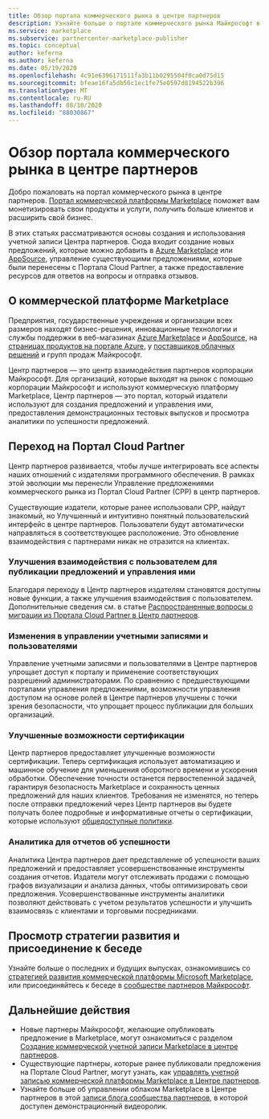 ```yaml
---
title: Обзор портала коммерческого рынка в центре партнеров
description: Узнайте больше о портале коммерческого рынка Майкрософт в центре партнеров, а также о том, как перечислять и продавать предложения в Azure Marketplace, AppSource и с помощью программы поставщика облачных решений (CSP).
ms.service: marketplace
ms.subservice: partnercenter-marketplace-publisher
ms.topic: conceptual
author: keferna
ms.author: keferna
ms.date: 05/19/2020
ms.openlocfilehash: 4c91e6396171511fa3b11b0295504f0ca0d75d15
ms.sourcegitcommit: bfeae16fa5db56c1ec1fe75e0597d8194522b396
ms.translationtype: MT
ms.contentlocale: ru-RU
ms.lasthandoff: 08/10/2020
ms.locfileid: "88030867"
---
```

# <a name="overview-of-the-commercial-marketplace-portal-in-partner-center"></a>Обзор портала коммерческого рынка в центре партнеров

Добро пожаловать на портал коммерческого рынка в центре партнеров. [Портал коммерческой платформы Marketplace](https://partner.microsoft.com/dashboard/commercial-marketplace/) поможет вам монетизировать свои продукты и услуги, получить больше клиентов и расширить свой бизнес.

В этих статьях рассматриваются основы создания и использования учетной записи Центра партнеров. Сюда входит создание новых предложений, которые можно добавить в [Azure Marketplace](https://azuremarketplace.microsoft.com/) или [AppSource](https://appsource.microsoft.com/), управление существующими предложениями, которые были перенесены с Портала Cloud Partner, а также предоставление ресурсов для ответов на вопросы и отправка отзывов.

## <a name="about-the-commercial-marketplace"></a>О коммерческой платформе Marketplace

Предприятия, государственные учреждения и организации всех размеров находят бизнес-решения, инновационные технологии и службы поддержки в веб-магазинах [Azure Marketplace](https://azuremarketplace.microsoft.com/) и [AppSource](https://appsource.microsoft.com/), на [страницах продуктов на портале Azure](https://portal.azure.com), у [поставщиков облачных решений](https://partner.microsoft.com/cloud-solution-provider) и групп продаж Майкрософт.

Центр партнеров — это центр взаимодействия партнеров корпорации Майкрософт. Для организаций, которые выходят на рынок с помощью корпорации Майкрософт и используют коммерческую платформу Marketplace, Центр партнеров — это портал, который издатели используют для создания предложений и управления ими, предоставления демонстрационных тестовых выпусков и просмотра аналитики по успешности предложений.

## <a name="migration-from-the-cloud-partner-portal"></a>Переход на Портал Cloud Partner

Центр партнеров развивается, чтобы лучше интегрировать все аспекты наших отношений с издателями программного обеспечения. В рамках этой эволюции мы перенесли Управление предложениями коммерческого рынка из Портал Cloud Partner (CPP) в центр партнеров.

Существующие издатели, которые ранее использовали CPP, найдут знакомый, но Улучшенный и интуитивно понятный пользовательский интерфейс в центре партнеров. Пользователи будут автоматически направляться в соответствующее расположение. Это обновление взаимодействия с партнерами никак не отразится на клиентах.

### <a name="improvements-on-publishing-and-offer-management-user-experience"></a>Улучшения взаимодействия с пользователем для публикации предложений и управления ими

Благодаря переходу в Центр партнеров издателям становятся доступны новые функции, а также улучшения взаимодействия с пользователем.  Дополнительные сведения см. в статье [Распространенные вопросы о миграции из Портала Cloud Partner в Центр партнеров](../cloud-partner-portal-migration-faq.md).

### <a name="account-and-user-management-updates"></a>Изменения в управлении учетными записями и пользователями

Управление учетными записями и пользователями в Центре партнеров упрощает доступ к порталу и применение соответствующих разрешений администраторами. По сравнению с предшествующими порталами управления предложениями, возможности управления доступом на основе ролей в Центре партнеров улучшены с точки зрения безопасности, что упрощает процесс публикации для больших организаций.

### <a name="improved-certification-experience"></a>Улучшенные возможности сертификации

Центр партнеров предоставляет улучшенные возможности сертификации. Теперь сертификация использует автоматизацию и машинное обучение для уменьшения оборотного времени и ускорения обработки. Обеспечение точности останется первостепенной задачей, гарантируя безопасность Marketplace и сохранность ценных предложений для наших клиентов. Требования не изменятся, но теперь после отправки предложений через Центр партнеров вы будете получать более подробные и информативные отчеты о сертификации, которые используют [общедоступные политики](https://docs.microsoft.com/legal/marketplace/certification-policies).

### <a name="analytics-for-performance-reporting"></a>Аналитика для отчетов об успешности

Аналитика Центра партнеров дает представление об успешности ваших предложений и предоставляет усовершенствованные инструменты создания отчетов. Издатели могут отслеживать продажи с помощью графов визуализации и анализа данных, чтобы оптимизировать свои предложения. Усовершенствованные инструменты аналитики позволяют действовать с учетом результатов успешности и улучшить взаимосвязь с клиентами и торговыми посредниками.

## <a name="view-the-roadmap-and-join-the-conversation"></a>Просмотр стратегии развития и присоединение к беседе

Узнайте больше о последних и будущих выпусках, ознакомившись со [стратегией развития коммерческой платформы Microsoft Marketplace](../marketplace-roadmap.md), или присоединяйтесь к беседе в [сообществе партнеров Майкрософт](https://www.microsoftpartnercommunity.com/).

## <a name="next-steps"></a>Дальнейшие действия

- Новые партнеры Майкрософт, желающие опубликовать предложение в Marketplace, могут ознакомиться с разделом [Создание коммерческой учетной записи Marketplace в центре партнеров](create-account.md).
- Существующие партнеры, которые ранее публиковали предложения на Портале Cloud Partner, могут узнать, как [управлять учетной записью коммерческой платформы Marketplace в Центре партнеров](manage-account.md).
- Узнайте больше об управлении облаком Marketplace в Центре партнеров в этой [записи блога сообщества партнеров](https://www.microsoftpartnercommunity.com/t5/Azure-Marketplace-and-AppSource/Cloud-Marketplace-In-Partner-Center/m-p/9738#M293), в которой доступен демонстрационный видеоролик.
